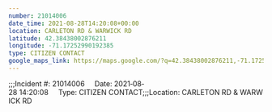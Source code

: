 ```yaml
---
number: 21014006
date_time: 2021-08-28T14:20:08+00:00
location: CARLETON RD & WARWICK RD
latitude: 42.38438002876211
longitude: -71.17252990192385
type: CITIZEN CONTACT
google_maps_link: https://maps.google.com/?q=42.38438002876211,-71.17252990192385
---
```


;;;Incident #: 21014006     Date: 2021‐08‐28 14:20:08     Type: CITIZEN CONTACT;;;Location: CARLETON RD & WARWICK RD

